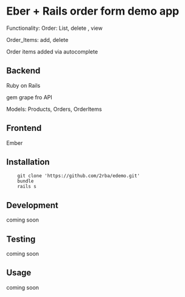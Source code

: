 Eber + Rails order form demo app
============
Functionality:
Order: List, delete , view

Order_Items: add, delete

Order items added via autocomplete

Backend
------------
Ruby on Rails

gem grape fro API

Models: Products, Orders, OrderItems

Frontend
------------
Ember

Installation
------------

        git clone 'https://github.com/2rba/edemo.git'
        bundle
        rails s

Development
------------
coming soon

Testing
------------
coming soon

Usage
------------
coming soon

